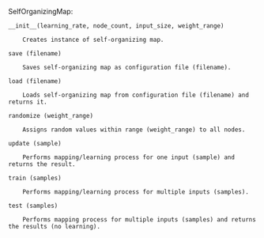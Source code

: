 SelfOrganizingMap:

	__init__(learning_rate, node_count, input_size, weight_range)

		Creates instance of self-organizing map.

	save (filename)

		Saves self-organizing map as configuration file (filename).

	load (filename)

		Loads self-organizing map from configuration file (filename) and returns it.

	randomize (weight_range)

		Assigns random values within range (weight_range) to all nodes.

	update (sample)

		Performs mapping/learning process for one input (sample) and returns the result.

	train (samples)
		
		Performs mapping/learning process for multiple inputs (samples).

	test (samples)
			
		Performs mapping process for multiple inputs (samples) and returns the results (no learning).
